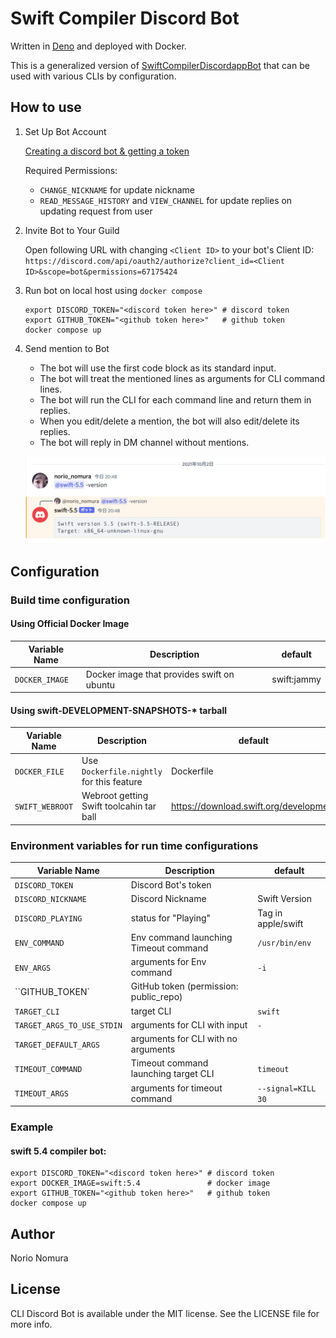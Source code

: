 # Swift Compiler Discord Bot

Written in [Deno](https://deno.land) and deployed with Docker.

This is a generalized version of [SwiftCompilerDiscordappBot](https://github.com/norio-nomura/SwiftCompilerDiscordappBot) that can be used with various CLIs by configuration.

## How to use

1. Set Up Bot Account

   [Creating a discord bot & getting a token](https://github.com/reactiflux/discord-irc/wiki/Creating-a-discord-bot-&-getting-a-token)

   Required Permissions:

   - `CHANGE_NICKNAME` for update nickname
   - `READ_MESSAGE_HISTORY` and `VIEW_CHANNEL` for update replies on updating
     request from user

2. Invite Bot to Your Guild

   Open following URL with changing `<Client ID>` to your bot's Client ID:
   `https://discord.com/api/oauth2/authorize?client_id=<Client ID>&scope=bot&permissions=67175424`

3. Run bot on local host using `docker compose`
   ```terminal.sh-session
   export DISCORD_TOKEN="<discord token here>" # discord token
   export GITHUB_TOKEN="<github token here>"   # github token
   docker compose up
   ```

4. Send mention to Bot

   - The bot will use the first code block as its standard input.
   - The bot will treat the mentioned lines as arguments for CLI command lines.
   - The bot will run the CLI for each command line and return them in replies.
   - When you edit/delete a mention, the bot will also edit/delete its replies.
   - The bot will reply in DM channel without mentions.

   ![screenshot](screenshot.png)

## Configuration

### Build time configuration

#### Using Official Docker Image

| Variable Name  | Description                                | default                     |
| -------------- | ------------------------------------------ | --------------------------- |
| `DOCKER_IMAGE` | Docker image that provides swift on ubuntu | swift:jammy                 |

#### Using swift-DEVELOPMENT-SNAPSHOTS-* tarball

| Variable Name   | Description                               | default                                |
| --------------- | ----------------------------------------- | -------------------------------------- |
| `DOCKER_FILE`   | Use `Dockerfile.nightly` for this feature | Dockerfile                             |
| `SWIFT_WEBROOT` | Webroot getting Swift toolcahin tar ball  | https://download.swift.org/development |

### Environment variables for run time configurations

| Variable Name              | Description                            | default            |
| -------------------------- | -------------------------------------- | ------------------ |
| `DISCORD_TOKEN`            | Discord Bot's token                    |                    |
| `DISCORD_NICKNAME`         | Discord Nickname                       | Swift Version      |
| `DISCORD_PLAYING`          | status for "Playing"                   | Tag in apple/swift |
| `ENV_COMMAND`              | Env command launching Timeout command  | `/usr/bin/env`     |
| `ENV_ARGS`                 | arguments for Env command              | `-i`               |
| ``GITHUB_TOKEN`            | GitHub token (permission: public_repo) |                    |
| `TARGET_CLI`               | target CLI                             | `swift`            |
| `TARGET_ARGS_TO_USE_STDIN` | arguments for CLI with input           | `-`                |
| `TARGET_DEFAULT_ARGS`      | arguments for CLI with no arguments    |                    |
| `TIMEOUT_COMMAND`          | Timeout command launching target CLI   | `timeout`          |
| `TIMEOUT_ARGS`             | arguments for timeout command          | `--signal=KILL 30` |

### Example

#### swift 5.4 compiler bot:

```terminal.sh-session
export DISCORD_TOKEN="<discord token here>" # discord token
export DOCKER_IMAGE=swift:5.4               # docker image
export GITHUB_TOKEN="<github token here>"   # github token
docker compose up
```

## Author

Norio Nomura

## License

CLI Discord Bot is available under the MIT license. See the LICENSE file for
more info.
